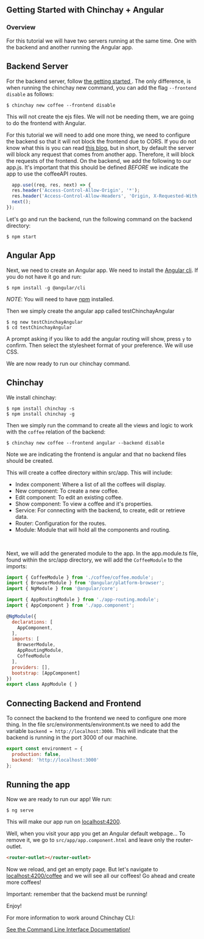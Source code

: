 ## Getting Started with Chinchay + Angular

### Overview

  For this tutorial we will have two servers running at the same time. One with the backend and another running the Angular app. 

## Backend Server

  For the backend server, follow [the getting started ](ejs.html). The only difference, is when running the chinchay new command, you can add the flag `--frontend disable` as follows:

```
$ chinchay new coffee --frontend disable
```

  This will not create the ejs files. We will not be needing them, we are going to do the frontend with Angular.

  For this tutorial we will need to add one more thing, we need to configure the backend so that it will not block the frontend due to CORS. If you do not know what this is you can read [this blog](https://www.codecademy.com/articles/what-is-cors), but in short, by default the server will block any request that comes from another app. Therefore, it will block the requests of the frontend. On the backend, we add the following to our app.js. It's important that this should be defined *BEFORE* we indicate the app to use the coffeeAPI routes.

  ```javascript
    app.use((req, res, next) => {
    res.header('Access-Control-Allow-Origin', '*');
    res.header('Access-Control-Allow-Headers', 'Origin, X-Requested-With, Content-Type, Accept');
    next();
  });
  ``` 

  Let's go and run the backend, run the following command on the backend directory:

```
$ npm start
```


## Angular App

Next, we need to create an Angular app. We need to install the [Angular cli](https://angular.io/cli).
If you do not have it go and run: 

```
$ npm install -g @angular/cli
```

*NOTE*: You will need to have [npm](https://www.npmjs.com/get-npm) installed.

Then we simply create the angular app called testChinchayAngular

```
$ ng new testChinchayAngular
$ cd testChinchayAngular
```


A prompt asking if you like to add the angular routing will show, press `y` to confirm. Then select the stylesheet format of your preference. We will use CSS.

We are now ready to run our chinchay command.


## Chinchay

We install chinchay:
```
$ npm install chinchay -s
$ npm install chinchay -g
```

Then we simply run the command to create all the views and logic to work with the `coffee` relation of the backend:

```
$ chinchay new coffee --frontend angular --backend disable
```

Note we are indicating the frontend is angular and that no backend files should be created.

This will create a coffee directory within src/app. This will include:

* Index component: Where a list of all the coffees will display.
* New component: To create a new coffee.
* Edit component: To edit an existing coffee.
* Show component: To view a coffee and it's properties.
* Service: For connecting with the backend, to create, edit or retrieve data.
* Router: Configuration for the routes.
* Module: Module that will hold all the components and routing.

<br>

 
Next, we will add the generated module to the app. In the app.module.ts file, found within the src/app directory, we will add the `CoffeeModule` to the imports:

```javascript
import { CoffeeModule } from './coffee/coffee.module';
import { BrowserModule } from '@angular/platform-browser';
import { NgModule } from '@angular/core';

import { AppRoutingModule } from './app-routing.module';
import { AppComponent } from './app.component';

@NgModule({
  declarations: [
    AppComponent,
  ],
  imports: [
    BrowserModule,
    AppRoutingModule,
    CoffeeModule
  ],
  providers: [],
  bootstrap: [AppComponent]
})
export class AppModule { }

```


## Connecting Backend and Frontend

To connect the backend to the frontend we need to configure one more thing. In the file src/environments/environment.ts we need to add the variable `backend = http://localhost:3000`. This will indicate that the backend is running in the port 3000 of our machine.

```javascript
export const environment = {
  production: false,
  backend: 'http://localhost:3000'
};
```


## Running the app

Now we are ready to run our app! We run:


```
$ ng serve
```

This will make our app run on [localhost:4200](localhost:4200).

Well, when you visit your app you get an Angular default webpage... To remove it, we go to `src/app/app.component.html` and leave only the router-outlet.

```html
<router-outlet></router-outlet>
```

Now we reload, and get an empty page. But let's navigate to [localhost:4200/coffee](localhost:4200) and we will see all our coffees! Go ahead and create more coffees!

Important: remember that the backend must be running!

Enjoy!

For more information to work around Chinchay CLI:

[See the Command Line Interface Documentation!](/docs/cli.html)
